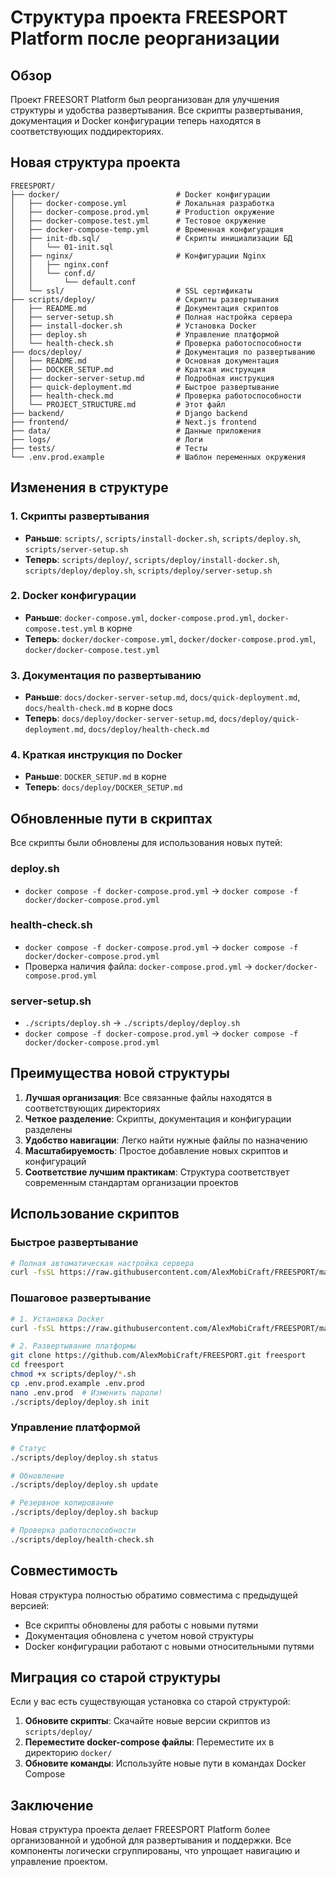 # Структура проекта FREESPORT Platform после реорганизации

## Обзор

Проект FREESORT Platform был реорганизован для улучшения структуры и удобства развертывания. Все скрипты развертывания, документация и Docker конфигурации теперь находятся в соответствующих поддиректориях.

## Новая структура проекта

```
FREESPORT/
├── docker/                          # Docker конфигурации
│   ├── docker-compose.yml           # Локальная разработка
│   ├── docker-compose.prod.yml      # Production окружение
│   ├── docker-compose.test.yml      # Тестовое окружение
│   ├── docker-compose-temp.yml      # Временная конфигурация
│   ├── init-db.sql/                 # Скрипты инициализации БД
│   │   └── 01-init.sql
│   ├── nginx/                       # Конфигурации Nginx
│   │   ├── nginx.conf
│   │   └── conf.d/
│   │       └── default.conf
│   └── ssl/                         # SSL сертификаты
├── scripts/deploy/                  # Скрипты развертывания
│   ├── README.md                    # Документация скриптов
│   ├── server-setup.sh              # Полная настройка сервера
│   ├── install-docker.sh            # Установка Docker
│   ├── deploy.sh                    # Управление платформой
│   └── health-check.sh              # Проверка работоспособности
├── docs/deploy/                     # Документация по развертыванию
│   ├── README.md                    # Основная документация
│   ├── DOCKER_SETUP.md              # Краткая инструкция
│   ├── docker-server-setup.md       # Подробная инструкция
│   ├── quick-deployment.md          # Быстрое развертывание
│   ├── health-check.md              # Проверка работоспособности
│   └── PROJECT_STRUCTURE.md         # Этот файл
├── backend/                         # Django backend
├── frontend/                        # Next.js frontend
├── data/                            # Данные приложения
├── logs/                            # Логи
├── tests/                           # Тесты
└── .env.prod.example                # Шаблон переменных окружения
```

## Изменения в структуре

### 1. Скрипты развертывания
- **Раньше**: `scripts/`, `scripts/install-docker.sh`, `scripts/deploy.sh`, `scripts/server-setup.sh`
- **Теперь**: `scripts/deploy/`, `scripts/deploy/install-docker.sh`, `scripts/deploy/deploy.sh`, `scripts/deploy/server-setup.sh`

### 2. Docker конфигурации
- **Раньше**: `docker-compose.yml`, `docker-compose.prod.yml`, `docker-compose.test.yml` в корне
- **Теперь**: `docker/docker-compose.yml`, `docker/docker-compose.prod.yml`, `docker/docker-compose.test.yml`

### 3. Документация по развертыванию
- **Раньше**: `docs/docker-server-setup.md`, `docs/quick-deployment.md`, `docs/health-check.md` в корне docs
- **Теперь**: `docs/deploy/docker-server-setup.md`, `docs/deploy/quick-deployment.md`, `docs/deploy/health-check.md`

### 4. Краткая инструкция по Docker
- **Раньше**: `DOCKER_SETUP.md` в корне
- **Теперь**: `docs/deploy/DOCKER_SETUP.md`

## Обновленные пути в скриптах

Все скрипты были обновлены для использования новых путей:

### deploy.sh
- `docker compose -f docker-compose.prod.yml` → `docker compose -f docker/docker-compose.prod.yml`

### health-check.sh
- `docker compose -f docker-compose.prod.yml` → `docker compose -f docker/docker-compose.prod.yml`
- Проверка наличия файла: `docker-compose.prod.yml` → `docker/docker-compose.prod.yml`

### server-setup.sh
- `./scripts/deploy.sh` → `./scripts/deploy/deploy.sh`
- `docker compose -f docker-compose.prod.yml` → `docker compose -f docker/docker-compose.prod.yml`

## Преимущества новой структуры

1. **Лучшая организация**: Все связанные файлы находятся в соответствующих директориях
2. **Четкое разделение**: Скрипты, документация и конфигурации разделены
3. **Удобство навигации**: Легко найти нужные файлы по назначению
4. **Масштабируемость**: Простое добавление новых скриптов и конфигураций
5. **Соответствие лучшим практикам**: Структура соответствует современным стандартам организации проектов

## Использование скриптов

### Быстрое развертывание
```bash
# Полная автоматическая настройка сервера
curl -fsSL https://raw.githubusercontent.com/AlexMobiCraft/FREESPORT/main/scripts/deploy/server-setup.sh | sudo bash
```

### Пошаговое развертывание
```bash
# 1. Установка Docker
curl -fsSL https://raw.githubusercontent.com/AlexMobiCraft/FREESPORT/main/scripts/deploy/install-docker.sh | sudo bash

# 2. Развертывание платформы
git clone https://github.com/AlexMobiCraft/FREESPORT.git freesport
cd freesport
chmod +x scripts/deploy/*.sh
cp .env.prod.example .env.prod
nano .env.prod  # Изменить пароли!
./scripts/deploy/deploy.sh init
```

### Управление платформой
```bash
# Статус
./scripts/deploy/deploy.sh status

# Обновление
./scripts/deploy/deploy.sh update

# Резервное копирование
./scripts/deploy/deploy.sh backup

# Проверка работоспособности
./scripts/deploy/health-check.sh
```

## Совместимость

Новая структура полностью обратимо совместима с предыдущей версией:
- Все скрипты обновлены для работы с новыми путями
- Документация обновлена с учетом новой структуры
- Docker конфигурации работают с новыми относительными путями

## Миграция со старой структуры

Если у вас есть существующая установка со старой структурой:

1. **Обновите скрипты**: Скачайте новые версии скриптов из `scripts/deploy/`
2. **Переместите docker-compose файлы**: Переместите их в директорию `docker/`
3. **Обновите команды**: Используйте новые пути в командах Docker Compose

## Заключение

Новая структура проекта делает FREESPORT Platform более организованной и удобной для развертывания и поддержки. Все компоненты логически сгруппированы, что упрощает навигацию и управление проектом.